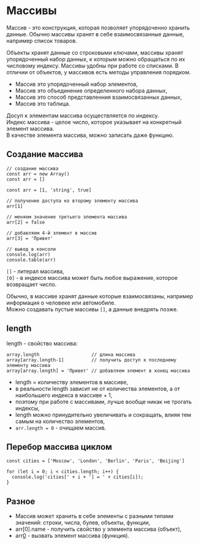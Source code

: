 # Массивы
Массив - это конструкция, которая позволяет упорядоченно хранить данные. Обычно массивы хранят в себе взаимосвязанные данные, например список товаров.

Объекты хранят данные со строковыми ключами, массивы хранят упорядоченный набор данных, к которым можно обращаться по их числовому индексу. Массивы удобны при работе со списками. В отличии от объектов, у массивов есть методы управления порядком.

- Массив это упорядоченный набор элементов,
- Массив это объединение определенного набора данных,
- Массив это способ представленния взаимосвязанных данных,
- Массив это таблица.

Досуп к элементам массива осуществляется по индексу.  
Индекс массива - целое число, которое указывает на конкретный элемент массива.  
В качестве элемента массива, можно записать даже функцию.

## Создание массива

    // создание массива
    const arr = new Array() 
    const arr = []

    const arr = [1, 'string', true]

    // получение доступа ко второму элементу массива
    arr[1]

    // меняем значение третьего элемента массива
    arr[2] = false

    // добавляем 4-й элемент в массив
    arr[3] = 'Привет'

    // вывод в консоли
    console.log(arr)
    console.table(arr)

`[]` - литерал массива,  
`[0]` - в индексе массива может быть любое выражение, которое возвращает число.

Обычно, в массиве хранят данные которые взаимосвязаны, например информация о человеке или автомобиле.  
Можно создавать пустые массивы `[]`, а данные внедрять позже.

## length
length - свойство массива:

    array.length                   // длина массива
    array[array.length-1]          // получить доступ к последнему элементу массива
    array[array.length] = 'Привет' // добавляем элемент в конец массива

- length = количеству элементов в массиве,
- в реальности length зависит не от количества элементов, а от наибольшего индекса в массиве + 1,
- поэтому при работе с массивами, лучше вообще никак не трогать индексы,
- length можно принудительно увеличивать и сокращать, влияя тем самым на количество элементов,
- `arr.length = 0` - очищаем массив.

## Перебор массива циклом
    const cities = ['Moscow', 'London', 'Berlin', 'Paris', 'Beijing']

    for (let i = 0; i < cities.length; i++) {
      console.log('cities[' + i + '] = ' + cities[i]);
    }

## Разное
- Массив может хранить в себе элементы с разными типами значений: строки, числа, булев, объекты, функции,
- arr[0].name - получить свойство у элемента массива (объект),
- arr[0]() - вызвать элемент массива (функция).
